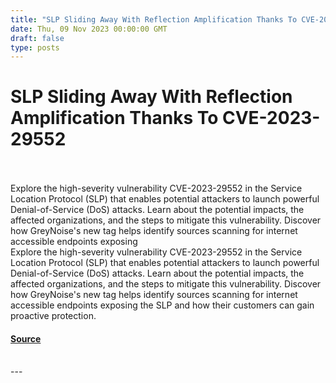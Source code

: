 ```yaml
---
title: "SLP Sliding Away With Reflection Amplification Thanks To CVE-2023-29552"
date: Thu, 09 Nov 2023 00:00:00 GMT
draft: false
type: posts
---
```

# SLP Sliding Away With Reflection Amplification Thanks To CVE-2023-29552

<br/>

<br/>
Explore the high-severity vulnerability CVE-2023-29552 in the Service Location Protocol (SLP) that enables potential attackers to launch powerful Denial-of-Service (DoS) attacks. Learn about the potential impacts, the affected organizations, and the steps to mitigate this vulnerability. Discover how GreyNoise's new tag helps identify sources scanning for internet accessible endpoints exposing
<br/>
Explore the high-severity vulnerability CVE-2023-29552 in the Service Location Protocol (SLP) that enables potential attackers to launch powerful Denial-of-Service (DoS) attacks. Learn about the potential impacts, the affected organizations, and the steps to mitigate this vulnerability. Discover how GreyNoise's new tag helps identify sources scanning for internet accessible endpoints exposing the SLP and how their customers can gain proactive protection.

#### [Source](https://www.greynoise.io/blog/slp-sliding-away-with-reflectionamplification-thanks-to-cve-2023-29552)

<br/>
---
